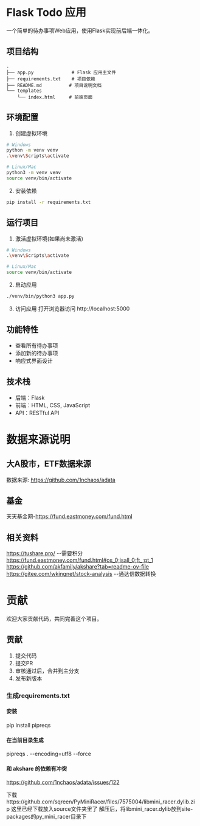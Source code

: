 # Flask Todo 应用

一个简单的待办事项Web应用，使用Flask实现前后端一体化。

## 项目结构

```
.
├── app.py              # Flask 应用主文件
├── requirements.txt    # 项目依赖
├── README.md          # 项目说明文档
└── templates          
    └── index.html     # 前端页面
```

## 环境配置

1. 创建虚拟环境
```bash
# Windows
python -m venv venv
.\venv\Scripts\activate

# Linux/Mac
python3 -m venv venv
source venv/bin/activate
```

2. 安装依赖
```bash
pip install -r requirements.txt
```

## 运行项目

1. 激活虚拟环境(如果尚未激活)
```bash
# Windows
.\venv\Scripts\activate

# Linux/Mac
source venv/bin/activate
```

2. 启动应用
```bash
./venv/bin/python3 app.py     
```

3. 访问应用
打开浏览器访问 http://localhost:5000

## 功能特性

- 查看所有待办事项
- 添加新的待办事项
- 响应式界面设计

## 技术栈

- 后端：Flask
- 前端：HTML, CSS, JavaScript
- API：RESTful API

# 数据来源说明

## 大A股市，ETF数据来源
数据来源: https://github.com/1nchaos/adata
## 基金
天天基金网-https://fund.eastmoney.com/fund.html

## 相关资料
https://tushare.pro/ --需要积分
https://fund.eastmoney.com/fund.html#os_0;isall_0;ft_;pt_1
https://github.com/akfamily/akshare?tab=readme-ov-file
https://gitee.com/wkingnet/stock-analysis --通达信数据转换

# 贡献
欢迎大家贡献代码，共同完善这个项目。
## 贡献
1. 提交代码
2. 提交PR
3. 审核通过后，合并到主分支
4. 发布新版本

### 生成requirements.txt
#### 安装
pip install pipreqs
#### 在当前目录生成
pipreqs . --encoding=utf8 --force
#### 和 akshare 的依赖有冲突
https://github.com/1nchaos/adata/issues/122

下载https://github.com/sqreen/PyMiniRacer/files/7575004/libmini_racer.dylib.zip
这里已经下载放入source文件夹里了
解压后，将libmini_racer.dylib放到site-packages的py_mini_racer目录下
